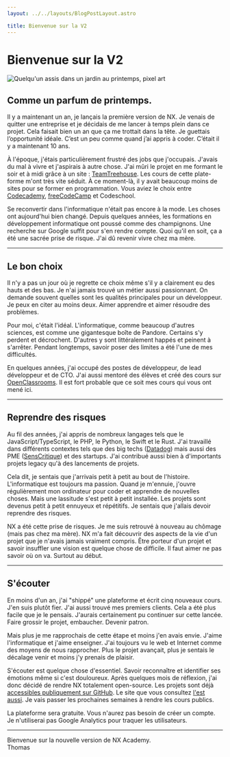 ```yaml
---
layout: ../../layouts/BlogPostLayout.astro

title: Bienvenue sur la V2
---
```


# Bienvenue sur la V2

![Quelqu'un assis dans un jardin au printemps, pixel art](/jardin-printemps.webp)


## Comme un parfum de printemps.

Il y a maintenant un an, je lançais la première version de NX. Je venais de quitter une entreprise et je décidais de me lancer à temps plein dans
ce projet. Cela faisait bien un an que ça me trottait dans la tête. Je
guettais l’opportunité idéale. C’est un peu comme quand j’ai appris à
coder. C’était il y a maintenant 10 ans.


À l'époque, j'étais particulièrement frustré des jobs que j'occupais.
J'avais du mal à vivre et j'aspirais à autre chose. J'ai mûri le projet
en me formant le soir et à midi grâce à un site : <a href="https://teamtreehouse.com/" target="_blank">TeamTreehouse</a>. Les cours de cette plate-forme m'ont très vite séduit. À ce moment-là, il y avait beaucoup moins de sites pour se former en programmation. Vous aviez le choix entre <a href="https://www.codecademy.com/" target="_blank">Codecademy</a>, <a href="https://www.freecodecamp.org/" target="_blank">freeCodeCamp</a> et Codeschool.


Se reconvertir dans l'informatique n'était pas encore à la mode. Les
choses ont aujourd'hui bien changé. Depuis quelques années, les
formations en développement informatique ont poussé comme des
champignons. Une recherche sur Google suffit pour s'en rendre compte.
Quoi qu'il en soit, ça a été une sacrée prise de risque. J'ai dû revenir
vivre chez ma mère.


---


## Le bon choix

Il n'y a pas un jour où je regrette ce choix même s'il y a clairement eu des hauts et des bas. Je n'ai jamais trouvé un métier aussi passionnant. On demande souvent quelles sont les qualités principales pour un développeur. Je peux en citer au moins deux. Aimer apprendre et aimer résoudre des problèmes.


Pour moi, c'était l'idéal. L'informatique, comme beaucoup d'autres sciences, est comme une gigantesque boîte de Pandore. Certains s'y perdent et décrochent. D'autres y sont littéralement happés et peinent à s'arrêter. Pendant longtemps, savoir poser des limites a été l'une de mes difficultés.


En quelques années, j'ai occupé des postes de développeur, de lead développeur et de CTO. J'ai aussi mentoré des élèves et créé des cours sur <a href="https://openclassrooms.com/fr/" target="_blank">OpenClassrooms</a>. Il est fort probable que ce soit mes cours qui vous ont mené ici.


---


## Reprendre des risques

Au fil des années, j'ai appris de nombreux langages tels que le JavaScript/TypeScript, le PHP, le Python, le Swift et le Rust. J'ai travaillé dans différents contextes tels que des big techs (<a href="https://www.datadoghq.com/" target="_blank">Datadog</a>) mais aussi des PME (<a href="https://www.senscritique.com/" target="_blank">SensCritique</a>) et des startups. J'ai contribué aussi bien à d'importants projets legacy qu'à des lancements de projets.


Cela dit, je sentais que j'arrivais petit à petit au bout de l'histoire. L'informatique est toujours ma passion. Quand je m'ennuie, j'ouvre régulièrement mon ordinateur pour coder et apprendre de nouvelles choses. Mais une lassitude s'est petit à petit installée. Les projets sont devenus petit à petit ennuyeux et répétitifs. Je sentais que j'allais devoir reprendre des risques.


NX a été cette prise de risques. Je me suis retrouvé à nouveau au chômage (mais pas chez ma mère). NX m'a fait découvrir des aspects de la vie d'un projet que je n'avais jamais vraiment compris. Être porteur d'un projet et savoir insuffler une vision est quelque chose de difficile. Il faut aimer ne pas savoir où on va. Surtout au début.


---


## S'écouter

En moins d'un an, j'ai "shippé" une plateforme et écrit cinq nouveaux cours. J'en suis plutôt fier. J'ai aussi trouvé mes premiers clients. Cela a été plus facile que je le pensais. J'aurais certainement pu continuer sur cette lancée. Faire grossir le projet, embaucher. Devenir patron.


Mais plus je me rapprochais de cette étape et moins j'en avais envie. J'aime l'informatique et j'aime enseigner. J'ai toujours vu le web et Internet comme des moyens de nous rapprocher. Plus le projet avançait, plus je sentais le décalage venir et moins j'y prenais de plaisir.


S'écouter est quelque chose d'essentiel. Savoir reconnaître et identifier ses émotions même si c'est douloureux. Après quelques mois de réflexion, j'ai donc décidé de rendre NX totalement open-source. Les projets sont déjà <a href="https://github.com/orgs/nx-academy/repositories" target="_blank">accessibles publiquement sur GitHub</a>. Le site que vous consultez <a href="https://github.com/nx-academy/nx-academy.github.io" target="_blank">l'est aussi</a>. Je vais passer les prochaines semaines à rendre les cours publics.


La plateforme sera gratuite. Vous n'aurez pas besoin de créer un compte. Je n'utiliserai pas Google Analytics pour traquer les utilisateurs.


---


Bienvenue sur la nouvelle version de <span class="brand-name">NX Academy</span>.
<br>
<span class="author">Thomas</span>
